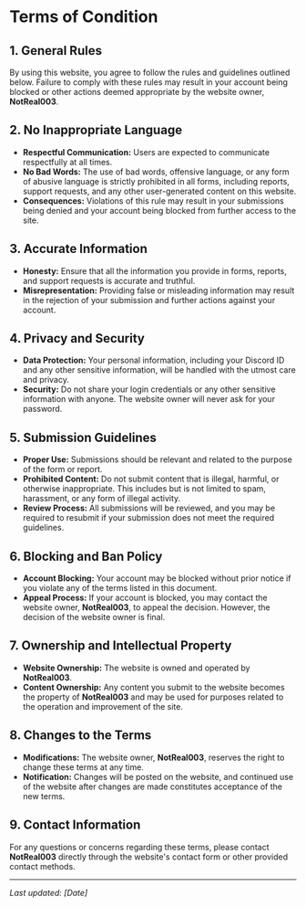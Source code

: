 # Terms of Condition

## 1. General Rules

By using this website, you agree to follow the rules and guidelines outlined below. Failure to comply with these rules may result in your account being blocked or other actions deemed appropriate by the website owner, **NotReal003**.

## 2. No Inappropriate Language

- **Respectful Communication:** Users are expected to communicate respectfully at all times. 
- **No Bad Words:** The use of bad words, offensive language, or any form of abusive language is strictly prohibited in all forms, including reports, support requests, and any other user-generated content on this website.
- **Consequences:** Violations of this rule may result in your submissions being denied and your account being blocked from further access to the site.

## 3. Accurate Information

- **Honesty:** Ensure that all the information you provide in forms, reports, and support requests is accurate and truthful. 
- **Misrepresentation:** Providing false or misleading information may result in the rejection of your submission and further actions against your account.

## 4. Privacy and Security

- **Data Protection:** Your personal information, including your Discord ID and any other sensitive information, will be handled with the utmost care and privacy.
- **Security:** Do not share your login credentials or any other sensitive information with anyone. The website owner will never ask for your password.

## 5. Submission Guidelines

- **Proper Use:** Submissions should be relevant and related to the purpose of the form or report. 
- **Prohibited Content:** Do not submit content that is illegal, harmful, or otherwise inappropriate. This includes but is not limited to spam, harassment, or any form of illegal activity.
- **Review Process:** All submissions will be reviewed, and you may be required to resubmit if your submission does not meet the required guidelines.

## 6. Blocking and Ban Policy

- **Account Blocking:** Your account may be blocked without prior notice if you violate any of the terms listed in this document. 
- **Appeal Process:** If your account is blocked, you may contact the website owner, **NotReal003**, to appeal the decision. However, the decision of the website owner is final.

## 7. Ownership and Intellectual Property

- **Website Ownership:** The website is owned and operated by **NotReal003**. 
- **Content Ownership:** Any content you submit to the website becomes the property of **NotReal003** and may be used for purposes related to the operation and improvement of the site.

## 8. Changes to the Terms

- **Modifications:** The website owner, **NotReal003**, reserves the right to change these terms at any time. 
- **Notification:** Changes will be posted on the website, and continued use of the website after changes are made constitutes acceptance of the new terms.

## 9. Contact Information

For any questions or concerns regarding these terms, please contact **NotReal003** directly through the website's contact form or other provided contact methods.

---

_Last updated: [Date]_
